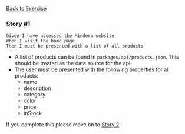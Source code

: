 [Back to Exercise](./exercise.md)

### Story #1

```
Given I have accessed the Mindera website
When I visit the home page
Then I must be presented with a list of all products
```

- A list of products can be found in `packages/api/products.json`. This should be treated as the data source for the api.
- The user must be presented with the following properties for all products:
  - name
  - description
  - category
  - color
  - price
  - inStock

If you complete this please move on to [Story 2](./story2.md).
